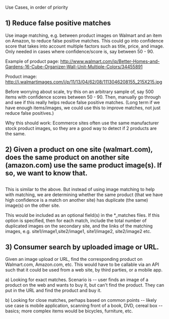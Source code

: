 Use Cases, in order of priority

## 1) Reduce false positive matches ##

Use image matching, e.g. between product images on Walmart and an item on Amazon, to reduce false positive matches. This could go into confidence score that takes into account multiple factors such as title, price, and image. Only needed in cases where confidence/score is, say between 50 - 90. 

Example of product page: http://www.walmart.com/ip/Better-Homes-and-Gardens-16-Cube-Organizer-Wall-Unit-Multiple-Colors/34455891

Product image: http://i.walmartimages.com/i/p/11/13/04/62/08/1113046208155_215X215.jpg

Before worrying about scale, try this on an arbitrary sample of, say 500 items with confidence scores between 50 - 90. Then, manually go through and see if this really helps reduce false positive matches. (Long term if we have enough items/images, we could use this to improve matches, not just reduce false positives.)

Why this should work: Ecommerce sites often use the same manufacturer stock product images, so they are a good way to detect if 2 products are the same.

## 2) Given a product on one site (walmart.com), does the same product on another site (amazon.com) use the same product image(s). If so, we want to know that.
 ##
This is similar to the above. But instead of using image matching to help with matching, we are determining whether the same product (that we have high confidence is a match on another site) has duplicate (the same) image(s) on the other site.

This would be included as an optional field(s) in the *_matches files. If this option is specified, then for each match, include the total number of duplicated images on the secondary site, and the links of the matching images, e.g. site1/image1,site2/image1, site1/image2, site2/image2 etc. 

## 3) Consumer search by uploaded image or URL. ## 

Given an image upload or URL, find the corresponding product on Walmart.com, Amazon.com, etc. This would have to be callable via an API such that it could be used from a web site, by third parties, or a mobile app. 

a) Looking for exact matches. Scenario is -- user finds an image of a product on the web and wants to buy it, but can't find the product. They can put in the URL and find the product and buy it. 

b) Looking for close matches, perhaps based on common points -- likely use case is mobile application, scanning front of a book, DVD, cereal box -- basics; more complex items would be bicycles, furniture, etc. 
